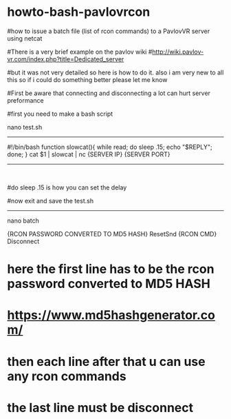 # howto-bash-pavlovrcon
#how to issue a batch file (list of rcon commands) to a PavlovVR server using netcat

#There is a very brief example on the pavlov wiki 
#http://wiki.pavlov-vr.com/index.php?title=Dedicated_server

#but it was not very detailed so here is how to do it. also i am very new to all this so if i could do something better please let me know 

#First be aware that connecting and disconnecting a lot can hurt server preformance  

#first you need to make a bash script 

<p>
nano test.sh 
</p>
<hr>
<p>

#!/bin/bash
function slowcat(){ while read; do sleep .15; echo "$REPLY"; done; }
cat  $1 | slowcat | nc {SERVER IP} {SERVER PORT}
<hr>
<br>
</p>
#do sleep .15 is how you can set the delay 

#now exit and save the test.sh 
<hr>
<p>
nano batch
</p>
<p>
  {RCON PASSWORD CONVERTED TO MD5 HASH}
  ResetSnd
  {RCON CMD}
  Disconnect
</p>

# here the first line has to be the rcon password converted to MD5 HASH
# https://www.md5hashgenerator.com/
# then each line after that u can use any rcon commands
# the last line must be disconnect 

 


